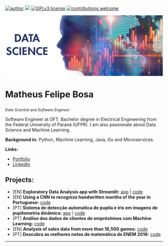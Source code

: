 [![author](https://img.shields.io/badge/author-matheusbosa-red.svg)](https://www.linkedin.com/in/matheusbosa) [![](https://img.shields.io/badge/python-3.7+-blue.svg)](https://www.python.org/downloads/release/python-365/) [![GPLv3 license](https://img.shields.io/badge/License-GPLv3-blue.svg)](http://perso.crans.org/besson/LICENSE.html) [![contributions welcome](https://img.shields.io/badge/contributions-welcome-brightgreen.svg?style=flat)](https://github.com/carlosfab/data_science/issues)

<p align="center">
  <img src="banner.png" >
</p>

# Matheus Felipe Bosa
<sub>*Data Scientist* and *Software Engineer*</sub>

Software Engineer at GFT. Bachelor degree in Electrical Engineering from the Federal University of Paraná (UFPR). I am also passionate about Data Science and Machine Learning.

**Background in:** Python, Machine Learning, Java, Go and Microservices.

**Links:**
* [Portfolio](https://bosamatheus.github.io)
* [LinkedIn](https://www.linkedin.com/in/matheusbosa)

## Projects:

* [EN] **Exploratory Data Analysis app with Streamlit:** [app](https://exploratory-data-analysis.herokuapp.com/) | [code](https://github.com/bosamatheus/eda)
* [EN] **Using a CNN to recognize handwritten months of the year in Portuguese:** [code](https://github.com/bosamatheus/handwritten-months)
* [PT] **Sistema de detecção automática de pupila e íris em imagens de pupilometria dinâmica:** [app](https://pupilometria.herokuapp.com/) | [code](https://github.com/bosamatheus/dynamic_pupillometry)
* [PT] **Análise dos dados de clientes de empréstimos com Machine Learning:** [code](https://github.com/bosamatheus/clientes-emprestimo)
* [EN] **Analysis of sales data from more than 16,500 games:** [code](https://github.com/bosamatheus/video-game-sales)
* [PT] **Descubra as melhores notas de matemática do ENEM 2016:** [code](https://github.com/bosamatheus/enem-2016)

---
